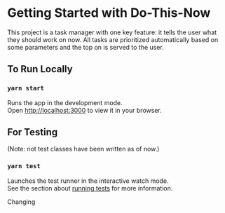 # Getting Started with Do-This-Now

This project is a task manager with one key feature: it tells the user what they
should work on now. All tasks are prioritized automatically based on some
parameters and the top on is served to the user.

## To Run Locally

### `yarn start`

Runs the app in the development mode.\
Open [http://localhost:3000](http://localhost:3000) to view it in your browser.

## For Testing

(Note: not test classes have been written as of now.)

### `yarn test`

Launches the test runner in the interactive watch mode.\
See the section about [running tests](https://facebook.github.io/create-react-app/docs/running-tests)
for more information.

Changing
